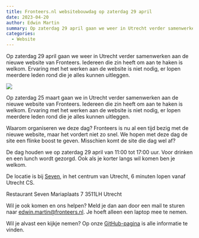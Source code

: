 ```yaml
---
title: Fronteers.nl websitebouwdag op zaterdag 29 april
date: 2023-04-20
author: Edwin Martin
summary: Op zaterdag 29 april gaan we weer in Utrecht verder samenwerken aan de nieuwe website van Fronteers. Iedereen die zin heeft om aan te haken is welkom. Ervaring met het werken aan de website is niet nodig, er lopen meerdere leden rond die je alles kunnen uitleggen.
categories: 
  - Website
---
```

Op zaterdag 29 april gaan we weer in Utrecht verder samenwerken aan de nieuwe website van Fronteers. Iedereen die zin heeft om aan te haken is welkom. Ervaring met het werken aan de website is niet nodig, er lopen meerdere leden rond die je alles kunnen uitleggen.

![](https://fronteers.nl/_img/bijeenkomsten/2023/seven-zaal.webp)

Op zaterdag 25 maart gaan we in Utrecht verder samenwerken aan de nieuwe website van Fronteers. Iedereen die zin heeft om aan te haken is welkom. Ervaring met het werken aan de website is niet nodig, er lopen meerdere leden rond die je alles kunnen uitleggen.

Waarom organiseren we deze dag? Fronteers is nu al een tijd bezig met de nieuwe website, maar het vordert niet zo snel. We hopen met deze dag de site een flinke boost te geven. Misschien komt de site die dag wel af?

De dag houden we op zaterdag 29 april van 11:00 tot 17:00 uur. Voor drinken en een lunch wordt gezorgd. Ook als je korter langs wil komen ben je welkom.

De locatie is bij [Seven](https://www.google.com/maps/place/Restaurant+Seven/@52.0899045,5.115603,17z/data=!3m1!4b1!4m6!3m5!1s0x47c66f5b40a6e57d:0xae00eeee5182a113!8m2!3d52.0899045!4d5.1177917!16s%2Fg%2F11b7gxzjzx), in het centrum van Utrecht, 6 minuten lopen vanaf Utrecht CS.

Restaurant Seven
Mariaplaats 7
3511LH Utrecht

Wil je ook komen en ons helpen? Meld je dan aan door een mail te sturen naar [edwin.martin@fronteers.nl](mailto:edwin.martin@fronteers.nl). Je hoeft alleen een laptop mee te nemen.

Wil je alvast een kijkje nemen? Op onze [GitHub-pagina](https://github.com/fronteers/website) is alle informatie te vinden.